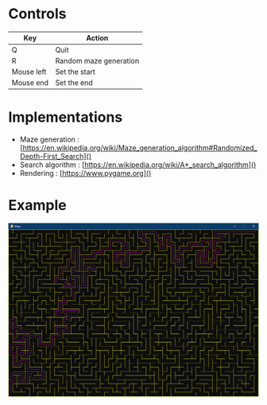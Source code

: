 # Controls

| Key        | Action                 |
| ---------- | ---------------------- |
| Q          | Quit                   |
| R          | Random maze generation |
| Mouse left | Set the start          |
| Mouse end  | Set the end            |

# Implementations

- Maze generation : [https://en.wikipedia.org/wiki/Maze_generation_algorithm#Randomized_Depth-First_Search]()
- Search algorithm : [https://en.wikipedia.org/wiki/A*_search_algorithm]()
- Rendering : [https://www.pygame.org]()

# Example

![](screenshot/example.png)
